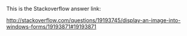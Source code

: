 This is the Stackoverflow answer link:

http://stackoverflow.com/questions/19193745/display-an-image-into-windows-forms/19193871#19193871
